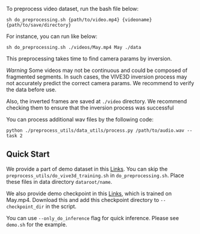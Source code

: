 To preprocess video dataset, run the bash file below:

```
sh do_preprocessing.sh {path/to/video.mp4} {videoname} {path/to/save/directory}
```

For instance, you can run like below:

```
sh do_preprocessing.sh ./videos/May.mp4 May ./data
```

This preprocessing takes time to find camera params by inversion.

*Warning* Some videos may not be continuous and could be composed of fragmented segments. In such cases, the VIVE3D inversion process may not accurately predict the correct camera params. We recommend to verify the data before use.

Also, the inverted frames are saved at `./video` directory. We recommend checking them to ensure that the inversion process was successful

You can process additional wav files by the following code:

```
python ./preprocess_utils/data_utils/process.py /path/to/audio.wav --task 2 
```

## Quick Start

We provide a part of demo dataset in this [Links](https://works.do/GMb3yGM). You can skip the `preprocess_utils/do_vive3d_training.sh` in `do_preprocessing.sh`.
Place these files in data directory `dataroot/name`.

We also provide demo checkpoint in this [Links](https://works.do/FMb9GSa), which is trained on May.mp4. Download this and add this checkpoint directory to `--checkpoint_dir` in the script. 

You can use `--only_do_inference` flag for quick inference.
Please see `demo.sh` for the example.
